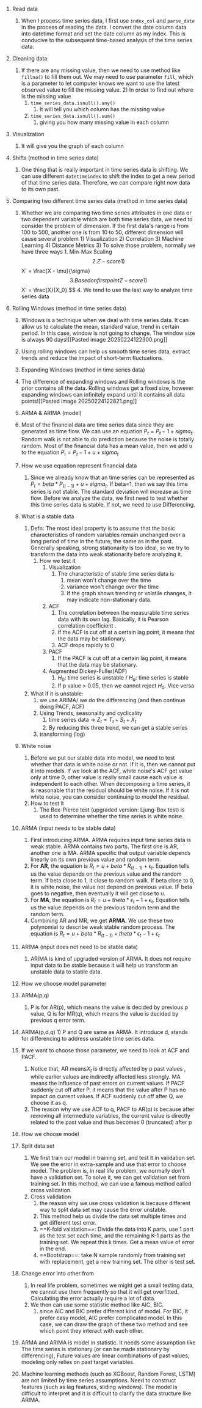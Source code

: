 1. Read data

   1. When I process time series data, I first use `index_col` and `parse_date` in the process of reading the data. I convert the date column data into datetime format and set the date column as my index. This is conducive to the subsequent time-based analysis of the time series data.

2. Cleaning data

   1. If there are any missing value, then we need to use method like `fillna()` to fill them out. We may need to use parameter `fill`, which is a parameter to let computer knows we want to use the latest observed value to fill the missing value.
      2) In order to find out where is the missing value
      	1) `time_series_data.isnull().any()`
      		1) It will tell you which column has the missing value
      	2) `time_series_data.isnull().sum()`
      		1) giving you how many missing value in each column

3. Visualization

   1. It will give you the graph of each column	

4. Shifts (method in time series data)

   1. One thing that is really important in time series data is shifting. We can use different `datetimeindex` to shift the index to get a new period of that time series data. Therefore, we can compare right now data to its own past.

5. Comparing two different time series data (method in time series data)

   1. Whether we are comparing two time series attributes in one data or two dependent variable which are both time series data, we need to consider the problem of dimension. If the first data's range is from 100 to 500, another one is from 10 to 50, different dimension will cause several problem
      		1) Visualization
            		2) Correlation
               		3) Machine Learning
                  		4) Distance Metrics
                     	3) To solve those problem, normally we have three ways
         		1. Min-Max Scaling
      $$
         		2. Z-score 
         		  1) $$
         		  	X' = \frac{X - \mu}{\sigma}
      $$
         		3. Based on first point Z-score
         		  1) $$
            		  	X' = \frac{X}{X_0}
         $$
         		4. We tend to use the last way to analyze time series data
   
6. Rolling Windows (method in time series data)
   	1) Windows is a technique when we deal with time series data. It can allow us to calculate the mean, standard value, trend in certain period. In this case, window is not going to change. The window size is always 90 days![[Pasted image 20250224122300.png]]
   	2) Using rolling windows can help us smooth time series data, extract trends and reduce the impact of short-term fluctuations.

   7) Expanding Windows  (method in time series data)
   	1) The difference of expanding windows and Rolling windows is the prior contains all the data.  Rolling windows get a fixed size, however expanding windows can infinitely expand until it contains all data points![[Pasted image 20250224122821.png]]
   8) ARMA & ARIMA (model)
   	1) Most of the financial data are time series data since they are generated as time flow. We can use an equation $P_t = P_t-1 + sigma_t$. Random walk is not able to do prediction because the noise is totally random. Most of the financial data has a mean value, then we add u to the equation $P_t = P_t-1 + u + sigma_t$
   	2) How we use equation represent financial data
   		1) Since we already know that an time series can be represented as $P_t = beta*P_(t-1) + u + sigma_t$. If beta=1, then we say this time series is not stable. The standard deviation will increase as time flow. Before we analyze the data, we first need to test whether this time series data is stable. If not, we need to use Differencing.
   	3) What is a stable data
   		1) Defn: The most ideal property is to assume that the basic characteristics of random variables remain unchanged over a long period of time in the future, the same as in the past. Generally speaking, strong stationarity is too ideal, so we try to transform the data into weak stationarity before analyzing it.
   			1) How we test it
   				1) Visualization
   					1) The characteristic of stable time series data is 
   						1) mean won't change over the time
   						2) variance won't change over the time
   						3) If the graph shows trending or volatile changes, it may indicate non-stationary data.
   				2) ACF
   					1) The correlation between the measurable time series data with its own lag. Basically, it is Pearson correlation coefficient .
   					2) if the ACF is cut off at a certain lag point, it means that the data may be stationary.
   					3) ACF drops rapidly to 0
   				3) PACF
   					1) If the PACF is cut off at a certain lag point, it means that the data may be stationary.
   				4) Augmented Dickey-Fuller(ADF)
   					1) $H_0$: time series is unstable / $H_a$: time series is stable
   					2) If p value > 0.05, then we cannot reject $H_0$. Vice versa
   		2) What if it is unstable:
   			1) we use ARIMA/ we do the differencing (and then continue doing PACF, ACF)
   			2) Using Trends, seasonality and cyclicality
   				1) time series data -> $Z_t=T_t+S_t+X_t$ 
   				2) By reducing this three trend, we can get a stable series
   			3) transforming (log)
   	4) White noise
   		1) Before we put our stable data into model, we need to test whether that data is white noise or not. If it is, then we cannot put it into models. If we look at the ACF, white noise's ACF get value only at time 0, other value is really small cause each value is independent to each other. When decomposing a time series, it is reasonable that the residual should be white noise. If it is not white noise, you can consider continuing to model the residual.
   		2) How to test it
   			1) The Box-Pierce test (upgraded version: Ljung-Box test) is used to determine whether the time series is white noise.
   	5) ARMA (input needs to be stable data)
   		1) First introducing ARMA. ARMA requires input time series data is weak stable. ARMA contains two parts. The first one is AR, another one is MA. ARMA specific that output variable depends linearly on its own previous value and random term.
   		2) For **AR**, the equation is $R_t=u + beta*R_(t−1) +ϵ_t$. Equation tells us the value depends on the previous value and the random term. If beta close to 1, it close to random walk. If beta close to 0, it is white noise, the value not depend on previous value. IF beta goes to negative, then eventually it will get close to u.
   		3) For **MA**, the equation is $R_t=u + theta*ϵ_t−1+ϵ_t$. Equation tells us the value depends on the previous random term and the random term.
   		4) Combining AR and MR, we get **ARMA**. We use these two polynomial to describe weak stable random process. The equation is $R_t=u + beta*R_(t−1) + theta*ϵ_t−1 +ϵ_t$
   	6) ARIMA (input does not need to be stable data)
   		1)  ARIMA is kind of upgraded version of ARMA. It does not require input data to be stable because it will help us transform an unstable data to stable data.
   9) How we choose model parameter
   	1) ARMA(p,q)
   		1) P is for AR(p), which means the value is decided by previous p value, Q is for MR(q), which means the value is decided by previous q error term.
   	2) ARIMA(p,d,q)
   				1) P and Q are same as ARMA. It introduce d, stands for differencing to address unstable time series data. 
   	3) If we want to choose those parameter, we need to look at ACF and PACF.
   		1) Notice that, AR means$X_t$ is directly affected by p past values , while earlier values are indirectly affected less strongly. MA means the influence of past errors on current values. If PACF suddenly cut off after P, it means that the value after P has no impact on current values. If ACF suddenly cut off after Q, we choose it as q.
   		2) The reason why we use ACF to q, PACF to AR(p) is because after removing all intermediate variables, the current value is directly related to the past value and thus becomes 0 (truncated) after p
   10) How we choose model
   	5) Split data set
   		1) We first train our model in training set, and test it in validation set. We see the error in extra-sample and use that error to choose model. The problem is, in real life problem, we normally don't have a validation set. To solve it, we can get validation set from training set. In this method, we can use a famous method called cross validation.
   		2) Cross validation
   			1) the reason why we use cross validation is because different way to split data set may cause the error unstable. 
   			2) This method help us divide the data set multiple times and get different test error. 
   			3) ==K-fold validation==: Divide the data into K parts, use 1 part as the test set each time, and the remaining K-1 parts as the training set. We repeat this k times. Get a mean value of error in the end.
   			4) ==Bootstrap==: take N sample randomly from training set with replacement, get a new training set. The other is test set.
   	6) Change error into other from
   		1) In real life problem, sometimes we might get a small testing data, we cannot use them frequently so that it will get overfitted. Calculating the error actually require a lot of data. 
   		2) We then can use some statistic method like AIC, BIC. 
   			1) since AIC and BIC prefer different kind of model. For BIC, it prefer easy model, AIC prefer complicated model. In this case, we can draw the graph of these two method and see which point they interact with each other.
   11) ARMA and ARIMA is model in statistic. It needs some assumption like The time series is stationary (or can be made stationary by differencing), Future values are linear combinations of past values, modeling only relies on past target variables.
   12) Machine learning methods (such as XGBoost, Random Forest, LSTM) are not limited by time series assumptions. Need to construct features (such as lag features, sliding windows). The model is difficult to interpret and it is difficult to clarify the data structure like ARIMA.